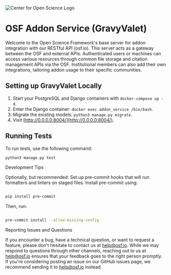 ![Center for Open Science Logo](https://mfr.osf.io/export?url=https://osf.io/download/24697/?direct=%26mode=render&format=2400x2400.jpeg)

# OSF Addon Service (GravyValet)

Welcome to the Open Science Framework's base server for addon integration with our RESTful API (osf.io). This server acts as a gateway between the OSF and external APIs. Authenticated users or machines can access various resources through common file storage and citation management APIs via the OSF. Institutional members can also add their own integrations, tailoring addon usage to their specific communities.

## Setting up GravyValet Locally

1. Start your PostgreSQL and Django containers with `docker-compose up -d`.
2. Enter the Django container: `docker exec addon_service /bin/bash`.
3. Migrate the existing models: `python3 manage.py migrate`.
4. Visit [http://0.0.0.0:8004/](http://0.0.0.0:8004/).

## Running Tests

To run tests, use the following command:

```bash
python3 manage.py test
```

Development Tips

Optionally, but recommended: Set up pre-commit hooks that will run formatters and linters on staged files. Install pre-commit using:

```bash

pip install pre-commit
```

Then, run:

```bash

pre-commit install --allow-missing-config
```
Reporting Issues and Questions

If you encounter a bug, have a technical question, or want to request a feature, please don't hesitate to contact us 
at help@osf.io. While we may respond to questions through other channels, reaching out to us at help@osf.io ensures 
that your feedback goes to the right person promptly. If you're considering posting an issue on our GitHub issues page,
 we recommend sending it to help@osf.io instead.
